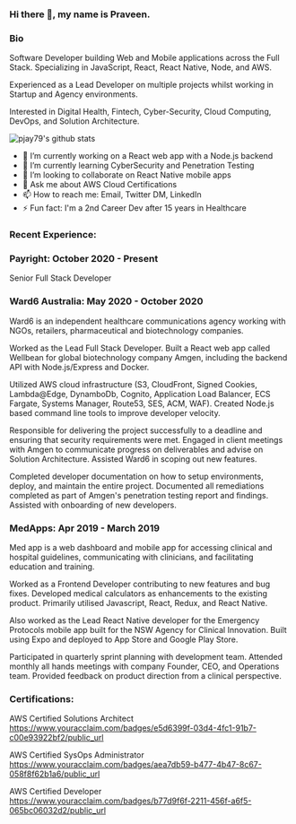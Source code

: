 ### Hi there 👋, my name is Praveen. 

### Bio

Software Developer building Web and Mobile applications across the Full Stack. Specializing in JavaScript, React, React Native, Node, and AWS. 

Experienced as a Lead Developer on multiple projects whilst working in Startup and Agency environments. 

Interested in Digital Health, Fintech, Cyber-Security, Cloud Computing, DevOps, and Solution Architecture.

![pjay79's github stats](https://github-readme-stats.vercel.app/api?username=pjay79&show_icons=true&theme=cobalt)

- 🔭 I’m currently working on a React web app with a Node.js backend
- 🌱 I’m currently learning CyberSecurity and Penetration Testing
- 👯 I’m looking to collaborate on React Native mobile apps
- 💬 Ask me about AWS Cloud Certifications
- 📫 How to reach me: Email, Twitter DM, LinkedIn
- ⚡ Fun fact: I'm a 2nd Career Dev after 15 years in Healthcare

### Recent Experience:

### Payright: October 2020 - Present

Senior Full Stack Developer

### Ward6 Australia: May 2020 - October 2020

Ward6 is an independent healthcare communications agency working with NGOs, retailers, pharmaceutical and biotechnology companies.

Worked as the Lead Full Stack Developer. Built a React web app called Wellbean for global biotechnology company Amgen, including the backend API with Node.js/Express and Docker.

Utilized AWS cloud infrastructure (S3, CloudFront, Signed Cookies, Lambda@Edge, DynamboDb, Cognito, Application Load Balancer, ECS Fargate, Systems Manager, Route53, SES, ACM, WAF). Created Node.js based command line tools to improve developer velocity.

Responsible for delivering the project successfully to a deadline and ensuring that security requirements were met. Engaged in client meetings with Amgen to communicate progress on deliverables and advise on Solution Architecture. Assisted Ward6 in scoping out new features.

Completed developer documentation on how to setup environments, deploy, and maintain the entire project. Documented all remediations completed as part of Amgen's penetration testing report and findings. Assisted with onboarding of new developers.

### MedApps: Apr 2019 - March 2019

Med app is a web dashboard and mobile app for accessing clinical and hospital guidelines, communicating with clinicians, and facilitating education and training.

Worked as a Frontend Developer contributing to new features and bug fixes. Developed medical calculators as enhancements to the existing product. Primarily utilised Javascript, React, Redux, and React Native.

Also worked as the Lead React Native developer for the Emergency Protocols mobile app built for the NSW Agency for Clinical Innovation. Built using Expo and deployed to App Store and Google Play Store.

Participated in quarterly sprint planning with development team. Attended monthly all hands meetings with company Founder, CEO, and Operations team. Provided feedback on product direction from a clinical perspective.

### Certifications:

AWS Certified Solutions Architect  
https://www.youracclaim.com/badges/e5d6399f-03d4-4fc1-91b7-c00e93922bf2/public_url

AWS Certified SysOps Administrator  
https://www.youracclaim.com/badges/aea7db59-b477-4b47-8c67-058f8f62b1a6/public_url

AWS Certified Developer  
https://www.youracclaim.com/badges/b77d9f6f-2211-456f-a6f5-065bc06032d2/public_url
